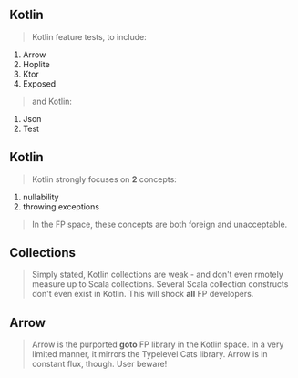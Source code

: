 Kotlin
------
>Kotlin feature tests, to include:
1. Arrow
2. Hoplite
3. Ktor
4. Exposed
>and Kotlin:
1. Json
2. Test

Kotlin
------
>Kotlin strongly focuses on **2** concepts:
1. nullability
2. throwing exceptions
>In the FP space, these concepts are both foreign and unacceptable.

Collections
-----------
>Simply stated, Kotlin collections are weak - and don't even rmotely measure up to Scala collections.
>Several Scala collection constructs don't even exist in Kotlin. This will shock **all** FP developers.

Arrow
-----
>Arrow is the purported **goto** FP library in the Kotlin space.
>In a very limited manner, it mirrors the Typelevel Cats library.
>Arrow is in constant flux, though. User beware!